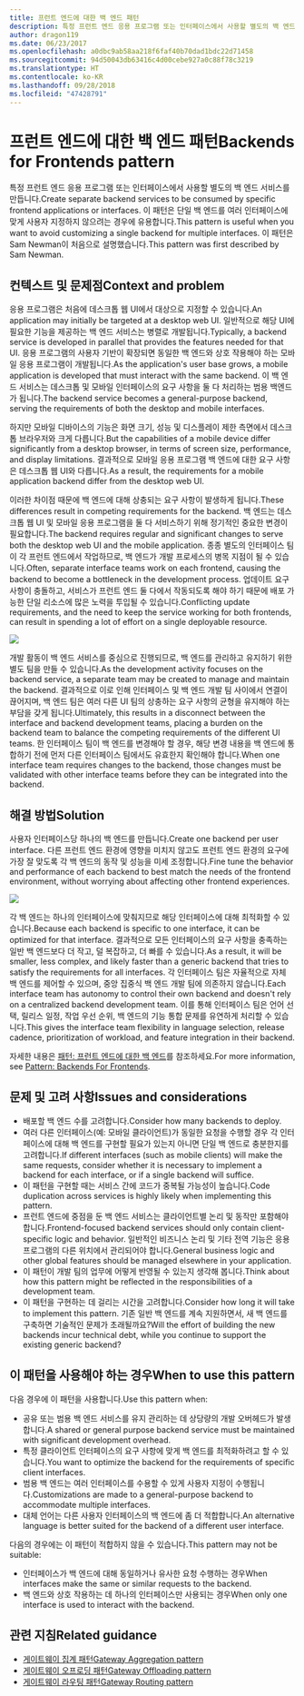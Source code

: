 ```yaml
---
title: 프런트 엔드에 대한 백 엔드 패턴
description: 특정 프런트 엔드 응용 프로그램 또는 인터페이스에서 사용할 별도의 백 엔드 서비스를 만듭니다.
author: dragon119
ms.date: 06/23/2017
ms.openlocfilehash: a0dbc9ab58aa218f6faf40b70dad1bdc22d71458
ms.sourcegitcommit: 94d50043db63416c4d00cebe927a0c88f78c3219
ms.translationtype: HT
ms.contentlocale: ko-KR
ms.lasthandoff: 09/28/2018
ms.locfileid: "47428791"
---
```

# <a name="backends-for-frontends-pattern"></a><span data-ttu-id="86e4d-103">프런트 엔드에 대한 백 엔드 패턴</span><span class="sxs-lookup"><span data-stu-id="86e4d-103">Backends for Frontends pattern</span></span>

<span data-ttu-id="86e4d-104">특정 프런트 엔드 응용 프로그램 또는 인터페이스에서 사용할 별도의 백 엔드 서비스를 만듭니다.</span><span class="sxs-lookup"><span data-stu-id="86e4d-104">Create separate backend services to be consumed by specific frontend applications or interfaces.</span></span> <span data-ttu-id="86e4d-105">이 패턴은 단일 백 엔드를 여러 인터페이스에 맞게 사용자 지정하지 않으려는 경우에 유용합니다.</span><span class="sxs-lookup"><span data-stu-id="86e4d-105">This pattern is useful when you want to avoid customizing a single backend for multiple interfaces.</span></span> <span data-ttu-id="86e4d-106">이 패턴은 Sam Newman이 처음으로 설명했습니다.</span><span class="sxs-lookup"><span data-stu-id="86e4d-106">This pattern was first described by Sam Newman.</span></span>

## <a name="context-and-problem"></a><span data-ttu-id="86e4d-107">컨텍스트 및 문제점</span><span class="sxs-lookup"><span data-stu-id="86e4d-107">Context and problem</span></span>

<span data-ttu-id="86e4d-108">응용 프로그램은 처음에 데스크톱 웹 UI에서 대상으로 지정할 수 있습니다.</span><span class="sxs-lookup"><span data-stu-id="86e4d-108">An application may initially be targeted at a desktop web UI.</span></span> <span data-ttu-id="86e4d-109">일반적으로 해당 UI에 필요한 기능을 제공하는 백 엔드 서비스는 병렬로 개발됩니다.</span><span class="sxs-lookup"><span data-stu-id="86e4d-109">Typically, a backend service is developed in parallel that provides the features needed for that UI.</span></span> <span data-ttu-id="86e4d-110">응용 프로그램의 사용자 기반이 확장되면 동일한 백 엔드와 상호 작용해야 하는 모바일 응용 프로그램이 개발됩니다.</span><span class="sxs-lookup"><span data-stu-id="86e4d-110">As the application's user base grows, a mobile application is developed that must interact with the same backend.</span></span> <span data-ttu-id="86e4d-111">이 백 엔드 서비스는 데스크톱 및 모바일 인터페이스의 요구 사항을 둘 다 처리하는 범용 백엔드가 됩니다.</span><span class="sxs-lookup"><span data-stu-id="86e4d-111">The backend service becomes a general-purpose backend, serving the requirements of both the desktop and mobile interfaces.</span></span>

<span data-ttu-id="86e4d-112">하지만 모바일 디바이스의 기능은 화면 크기, 성능 및 디스플레이 제한 측면에서 데스크톱 브라우저와 크게 다릅니다.</span><span class="sxs-lookup"><span data-stu-id="86e4d-112">But the capabilities of a mobile device differ significantly from a desktop browser, in terms of screen size, performance, and display limitations.</span></span> <span data-ttu-id="86e4d-113">결과적으로 모바일 응용 프로그램 백 엔드에 대한 요구 사항은 데스크톱 웹 UI와 다릅니다.</span><span class="sxs-lookup"><span data-stu-id="86e4d-113">As a result, the requirements for a mobile application backend differ from the desktop web UI.</span></span> 

<span data-ttu-id="86e4d-114">이러한 차이점 때문에 백 엔드에 대해 상충되는 요구 사항이 발생하게 됩니다.</span><span class="sxs-lookup"><span data-stu-id="86e4d-114">These differences result in competing requirements for the backend.</span></span> <span data-ttu-id="86e4d-115">백 엔드는 데스크톱 웹 UI 및 모바일 응용 프로그램을 둘 다 서비스하기 위해 정기적인 중요한 변경이 필요합니다.</span><span class="sxs-lookup"><span data-stu-id="86e4d-115">The backend requires regular and significant changes to serve both the desktop web UI and the mobile application.</span></span> <span data-ttu-id="86e4d-116">종종 별도의 인터페이스 팀이 각 프런트 엔드에서 작업하므로, 백 엔드가 개발 프로세스의 병목 지점이 될 수 있습니다.</span><span class="sxs-lookup"><span data-stu-id="86e4d-116">Often, separate interface teams work on each frontend, causing the backend to become a bottleneck in the development process.</span></span> <span data-ttu-id="86e4d-117">업데이트 요구 사항이 충돌하고, 서비스가 프런트 엔드 둘 다에서 작동되도록 해야 하기 때문에 배포 가능한 단일 리소스에 많은 노력을 투입될 수 있습니다.</span><span class="sxs-lookup"><span data-stu-id="86e4d-117">Conflicting update requirements, and the need to keep the service working for both frontends, can result in spending a lot of effort on a single deployable resource.</span></span>

![](./_images/backend-for-frontend.png) 

<span data-ttu-id="86e4d-118">개발 활동이 백 엔드 서비스를 중심으로 진행되므로, 백 엔드를 관리하고 유지하기 위한 별도 팀을 만들 수 있습니다.</span><span class="sxs-lookup"><span data-stu-id="86e4d-118">As the development activity focuses on the backend service, a separate team may be created to manage and maintain the backend.</span></span> <span data-ttu-id="86e4d-119">결과적으로 이로 인해 인터페이스 및 백 엔드 개발 팀 사이에서 연결이 끊어지며, 백 엔드 팀은 여러 다른 UI 팀의 상충하는 요구 사항의 균형을 유지해야 하는 부담을 갖게 됩니다.</span><span class="sxs-lookup"><span data-stu-id="86e4d-119">Ultimately, this results in a disconnect between the interface and backend development teams, placing a burden on the backend team to balance the competing requirements of the different UI teams.</span></span> <span data-ttu-id="86e4d-120">한 인터페이스 팀이 백 엔드를 변경해야 할 경우, 해당 변경 내용을 백 엔드에 통합하기 전에 먼저 다른 인터페이스 팀에서도 유효한지 확인해야 합니다.</span><span class="sxs-lookup"><span data-stu-id="86e4d-120">When one interface team requires changes to the backend, those changes must be validated with other interface teams before they can be integrated into the backend.</span></span> 

## <a name="solution"></a><span data-ttu-id="86e4d-121">해결 방법</span><span class="sxs-lookup"><span data-stu-id="86e4d-121">Solution</span></span>

<span data-ttu-id="86e4d-122">사용자 인터페이스당 하나의 백 엔드를 만듭니다.</span><span class="sxs-lookup"><span data-stu-id="86e4d-122">Create one backend per user interface.</span></span> <span data-ttu-id="86e4d-123">다른 프런트 엔드 환경에 영향을 미치지 않고도 프런트 엔드 환경의 요구에 가장 잘 맞도록 각 백 엔드의 동작 및 성능을 미세 조정합니다.</span><span class="sxs-lookup"><span data-stu-id="86e4d-123">Fine tune the behavior and performance of each backend to best match the needs of the frontend environment, without worrying about affecting other frontend experiences.</span></span>

![](./_images/backend-for-frontend-example.png) 

<span data-ttu-id="86e4d-124">각 백 엔드는 하나의 인터페이스에 맞춰지므로 해당 인터페이스에 대해 최적화할 수 있습니다.</span><span class="sxs-lookup"><span data-stu-id="86e4d-124">Because each backend is specific to one interface, it can be optimized for that interface.</span></span> <span data-ttu-id="86e4d-125">결과적으로 모든 인터페이스의 요구 사항을 충족하는 일반 백 엔드보다 더 작고, 덜 복잡하고, 더 빠를 수 있습니다.</span><span class="sxs-lookup"><span data-stu-id="86e4d-125">As a result, it will be smaller, less complex, and likely faster than a generic backend that tries to satisfy the requirements for all interfaces.</span></span> <span data-ttu-id="86e4d-126">각 인터페이스 팀은 자율적으로 자체 백 엔드를 제어할 수 있으며, 중앙 집중식 백 엔드 개발 팀에 의존하지 않습니다.</span><span class="sxs-lookup"><span data-stu-id="86e4d-126">Each interface team has autonomy to control their own backend and doesn't rely on a centralized backend development team.</span></span> <span data-ttu-id="86e4d-127">이를 통해 인터페이스 팀은 언어 선택, 릴리스 일정, 작업 우선 순위, 백 엔드의 기능 통합 문제를 유연하게 처리할 수 있습니다.</span><span class="sxs-lookup"><span data-stu-id="86e4d-127">This gives the interface team flexibility in language selection, release cadence, prioritization of workload, and feature integration in their backend.</span></span>

<span data-ttu-id="86e4d-128">자세한 내용은 [패턴: 프런트 엔드에 대한 백 엔드](https://samnewman.io/patterns/architectural/bff/)를 참조하세요.</span><span class="sxs-lookup"><span data-stu-id="86e4d-128">For more information, see [Pattern: Backends For Frontends](https://samnewman.io/patterns/architectural/bff/).</span></span>

## <a name="issues-and-considerations"></a><span data-ttu-id="86e4d-129">문제 및 고려 사항</span><span class="sxs-lookup"><span data-stu-id="86e4d-129">Issues and considerations</span></span>

- <span data-ttu-id="86e4d-130">배포할 백 엔드 수를 고려합니다.</span><span class="sxs-lookup"><span data-stu-id="86e4d-130">Consider how many backends to deploy.</span></span>
- <span data-ttu-id="86e4d-131">여러 다른 인터페이스(예: 모바일 클라이언트)가 동일한 요청을 수행할 경우 각 인터페이스에 대해 백 엔드를 구현할 필요가 있는지 아니면 단일 백 엔드로 충분한지를 고려합니다.</span><span class="sxs-lookup"><span data-stu-id="86e4d-131">If different interfaces (such as mobile clients) will make the same requests, consider whether it is necessary to implement a backend for each interface, or if a single backend will suffice.</span></span>
- <span data-ttu-id="86e4d-132">이 패턴을 구현할 때는 서비스 간에 코드가 중복될 가능성이 높습니다.</span><span class="sxs-lookup"><span data-stu-id="86e4d-132">Code duplication across services is highly likely when implementing this pattern.</span></span>
- <span data-ttu-id="86e4d-133">프런트 엔드에 중점을 둔 백 엔드 서비스는 클라이언트별 논리 및 동작만 포함해야 합니다.</span><span class="sxs-lookup"><span data-stu-id="86e4d-133">Frontend-focused backend services should only contain client-specific logic and behavior.</span></span> <span data-ttu-id="86e4d-134">일반적인 비즈니스 논리 및 기타 전역 기능은 응용 프로그램의 다른 위치에서 관리되어야 합니다.</span><span class="sxs-lookup"><span data-stu-id="86e4d-134">General business logic and other global features should be managed elsewhere in your application.</span></span>
- <span data-ttu-id="86e4d-135">이 패턴이 개발 팀의 업무에 어떻게 반영될 수 있는지 생각해 봅니다.</span><span class="sxs-lookup"><span data-stu-id="86e4d-135">Think about how this pattern might be reflected in the responsibilities of a development team.</span></span>
- <span data-ttu-id="86e4d-136">이 패턴을 구현하는 데 걸리는 시간을 고려합니다.</span><span class="sxs-lookup"><span data-stu-id="86e4d-136">Consider how long it will take to implement this pattern.</span></span> <span data-ttu-id="86e4d-137">기존 일반 백 엔드를 계속 지원하면서, 새 백 엔드를 구축하면 기술적인 문제가 초래될까요?</span><span class="sxs-lookup"><span data-stu-id="86e4d-137">Will the effort of building the new backends incur technical debt, while you continue to support the existing generic backend?</span></span>

## <a name="when-to-use-this-pattern"></a><span data-ttu-id="86e4d-138">이 패턴을 사용해야 하는 경우</span><span class="sxs-lookup"><span data-stu-id="86e4d-138">When to use this pattern</span></span>

<span data-ttu-id="86e4d-139">다음 경우에 이 패턴을 사용합니다.</span><span class="sxs-lookup"><span data-stu-id="86e4d-139">Use this pattern when:</span></span>

- <span data-ttu-id="86e4d-140">공유 또는 범용 백 엔드 서비스를 유지 관리하는 데 상당량의 개발 오버헤드가 발생합니다.</span><span class="sxs-lookup"><span data-stu-id="86e4d-140">A shared or general purpose backend service must be maintained with significant development overhead.</span></span>
- <span data-ttu-id="86e4d-141">특정 클라이언트 인터페이스의 요구 사항에 맞게 백 엔드를 최적화하려고 할 수 있습니다.</span><span class="sxs-lookup"><span data-stu-id="86e4d-141">You want to optimize the backend for the requirements of specific client interfaces.</span></span>
- <span data-ttu-id="86e4d-142">범용 백 엔드는 여러 인터페이스를 수용할 수 있게 사용자 지정이 수행됩니다.</span><span class="sxs-lookup"><span data-stu-id="86e4d-142">Customizations are made to a general-purpose backend to accommodate multiple interfaces.</span></span>
- <span data-ttu-id="86e4d-143">대체 언어는 다른 사용자 인터페이스의 백 엔드에 좀 더 적합합니다.</span><span class="sxs-lookup"><span data-stu-id="86e4d-143">An alternative language is better suited for the backend of a different user interface.</span></span>

<span data-ttu-id="86e4d-144">다음의 경우에는 이 패턴이 적합하지 않을 수 있습니다.</span><span class="sxs-lookup"><span data-stu-id="86e4d-144">This pattern may not be suitable:</span></span>

- <span data-ttu-id="86e4d-145">인터페이스가 백 엔드에 대해 동일하거나 유사한 요청 수행하는 경우</span><span class="sxs-lookup"><span data-stu-id="86e4d-145">When interfaces make the same or similar requests to the backend.</span></span>
- <span data-ttu-id="86e4d-146">백 엔드와 상호 작용하는 데 하나의 인터페이스만 사용되는 경우</span><span class="sxs-lookup"><span data-stu-id="86e4d-146">When only one interface is used to interact with the backend.</span></span>

## <a name="related-guidance"></a><span data-ttu-id="86e4d-147">관련 지침</span><span class="sxs-lookup"><span data-stu-id="86e4d-147">Related guidance</span></span>

- [<span data-ttu-id="86e4d-148">게이트웨이 집계 패턴</span><span class="sxs-lookup"><span data-stu-id="86e4d-148">Gateway Aggregation pattern</span></span>](./gateway-aggregation.md)
- [<span data-ttu-id="86e4d-149">게이트웨이 오프로딩 패턴</span><span class="sxs-lookup"><span data-stu-id="86e4d-149">Gateway Offloading pattern</span></span>](./gateway-offloading.md)
- [<span data-ttu-id="86e4d-150">게이트웨이 라우팅 패턴</span><span class="sxs-lookup"><span data-stu-id="86e4d-150">Gateway Routing pattern</span></span>](./gateway-routing.md)


